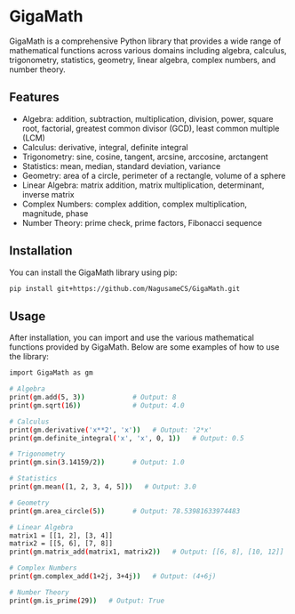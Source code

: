 # GigaMath

GigaMath is a comprehensive Python library that provides a wide range of mathematical functions across various domains including algebra, calculus, trigonometry, statistics, geometry, linear algebra, complex numbers, and number theory. 

## Features

- Algebra: addition, subtraction, multiplication, division, power, square root, factorial, greatest common divisor (GCD), least common multiple (LCM)
- Calculus: derivative, integral, definite integral
- Trigonometry: sine, cosine, tangent, arcsine, arccosine, arctangent
- Statistics: mean, median, standard deviation, variance
- Geometry: area of a circle, perimeter of a rectangle, volume of a sphere
- Linear Algebra: matrix addition, matrix multiplication, determinant, inverse matrix
- Complex Numbers: complex addition, complex multiplication, magnitude, phase
- Number Theory: prime check, prime factors, Fibonacci sequence

## Installation

You can install the GigaMath library using pip:

```bash
pip install git+https://github.com/NagusameCS/GigaMath.git
```

## Usage
After installation, you can import and use the various mathematical functions provided by GigaMath. Below are some examples of how to use the library:

```bash
import GigaMath as gm

# Algebra
print(gm.add(5, 3))            # Output: 8
print(gm.sqrt(16))             # Output: 4.0

# Calculus
print(gm.derivative('x**2', 'x'))   # Output: '2*x'
print(gm.definite_integral('x', 'x', 0, 1))   # Output: 0.5

# Trigonometry
print(gm.sin(3.14159/2))       # Output: 1.0

# Statistics
print(gm.mean([1, 2, 3, 4, 5]))   # Output: 3.0

# Geometry
print(gm.area_circle(5))       # Output: 78.53981633974483

# Linear Algebra
matrix1 = [[1, 2], [3, 4]]
matrix2 = [[5, 6], [7, 8]]
print(gm.matrix_add(matrix1, matrix2))   # Output: [[6, 8], [10, 12]]

# Complex Numbers
print(gm.complex_add(1+2j, 3+4j))   # Output: (4+6j)

# Number Theory
print(gm.is_prime(29))   # Output: True
```
